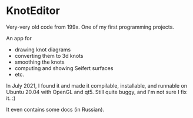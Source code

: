 # KnotEditor
Very-very old code from 199x. One of my first programming projects.

An app for
* drawing knot diagrams
* converting them to 3d knots
* smoothing the knots
* computing and showing Seifert surfaces
* etc.

In July 2021, I found it and made it compilable, installable, and runnable on Ubuntu 20.04 with OpenGL and qt5. Still quite buggy, and I'm not sure I fix it. :)

It even contains some docs (in Russian).
